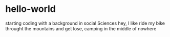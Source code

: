 # hello-world
starting coding with a background in social Sciences
hey, I like ride my bike throught the mountains and get lose, camping in the middle of nowhere
